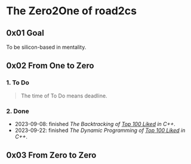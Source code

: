 # The Zero2One of road2cs

## 0x01 Goal

To be silicon-based in mentality.

## 0x02 From One to Zero

### 1. To Do

> The time of To Do means deadline.

### 2. Done

- 2023-09-08: finished *The Backtracking of [*Top 100 Liked*](https://leetcode.com/studyplan/top-100-liked/) in C++*.
- 2023-09-22: finished *The Dynamic Programming of [*Top 100 Liked*](https://leetcode.com/studyplan/top-100-liked/) in C++*.

## 0x03 From Zero to Zero
